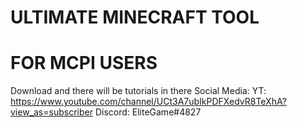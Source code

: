 # ULTIMATE MINECRAFT TOOL
# FOR MCPI USERS
Download and there will be tutorials in there
Social Media:
YT: https://www.youtube.com/channel/UCt3A7ubIkPDFXedvR8TeXhA?view_as=subscriber
Discord: EliteGame#4827
